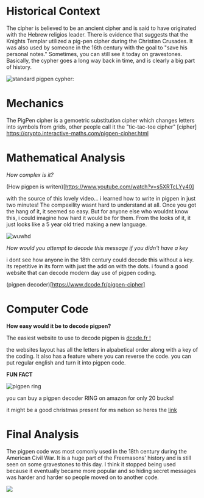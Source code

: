 # Historical Context
The cipher is believed to be an ancient cipher and is said to have originated with the Hebrew religios leader. There is evidence that suggests that the Knights Templar utilized a pig-pen cipher during the Christian Crusades. It was also used by someone in the 16th century with the goal to "save his personal notes." Sometimes, you can still see it today on gravestones. Basically, the cypher goes a long way back in time, and is clearly a big part of history. 

![standard pigpen cypher:](http://crypto.interactive-maths.com/uploads/1/1/3/4/11345755/8550539_orig.gif)

# Mechanics 

The PigPen cipher is a gemoetric substitution cipher which changes letters into symbols from grids, other people call it the "tic-tac-toe cipher"
[cipher] https://crypto.interactive-maths.com/pigpen-cipher.html

# Mathematical Analysis

*How complex is it?*

(How pigpen is writen)[https://www.youtube.com/watch?v=s5XRTcLYy40]

with the source of this lovely video... i learned how to write in pigpen in just two minutes!  The compexility wasnt hard to understand at all.  Once you got the hang of it, it seemed so easy.  But for anyone else who wouldnt know this, i could imagine how hard it would be for them.  From the looks of it, it just looks like a 5 year old tried making a new language.

![wuwhd](http://crypto.interactive-maths.com/uploads/1/1/3/4/11345755/8550539_orig.gif)

*How would you attempt to decode this message if you didn't have a key*

i dont see how anyone in the 18th century could decode this without a key.  its repetitive in its form with just the add on with the dots.  i found a good website that can decode modern day use of pigpen coding.

(pigpen decoder)[https://www.dcode.fr/pigpen-cipher]

# Computer Code

**How easy would it be to decode pigpen?**

The easiest website to use to decode pigpen is [dcode.fr !](https://www.dcode.fr/pigpen-cipher)

the websites layout has all the letters in alpabetical order along with a key of the coding.  It also has a feature where you can reverse the code.
you can put regular english and turn it into pigpen code.

**FUN FACT**

![pigpen ring](https://m.media-amazon.com/images/I/71Z4pPKK2AL._AC_SX425_.jpg)

you can buy a pigpen decoder RING on amazon for only 20 bucks!

it might be a good christmas present for ms nelson so heres the [link](https://www.amazon.com/Retroworks-Decoder-Ring-Cipher-Silver/dp/B01KP7KIU4)

# Final Analysis
The pigpen code was most comonly used in the 18th century during the American Civil War. It is a huge part of the Freemasons' history and is still seen on some gravestones to this day. I think it stopped being used because it eventually became more popular and so hiding secret messages was harder and harder so people moved on to another code. 

![](https://crypto.interactive-maths.com/uploads/1/1/3/4/11345755/7978747_orig.gif)

